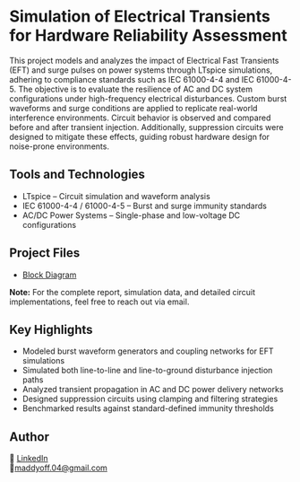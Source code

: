 # Simulation of Electrical Transients for Hardware Reliability Assessment

This project models and analyzes the impact of Electrical Fast Transients (EFT) and surge pulses on power systems through LTspice simulations, adhering to compliance standards such as IEC 61000-4-4 and IEC 61000-4-5. The objective is to evaluate the resilience of AC and DC system configurations under high-frequency electrical disturbances. Custom burst waveforms and surge conditions are applied to replicate real-world interference environments. Circuit behavior is observed and compared before and after transient injection. Additionally, suppression circuits were designed to mitigate these effects, guiding robust hardware design for noise-prone environments.

## Tools and Technologies

- LTspice – Circuit simulation and waveform analysis  
- IEC 61000-4-4 / 61000-4-5 – Burst and surge immunity standards  
- AC/DC Power Systems – Single-phase and low-voltage DC configurations  

## Project Files

- [Block Diagram](./BlockDiagram.pdf)

**Note:** For the complete report, simulation data, and detailed circuit implementations, feel free to reach out via email.

## Key Highlights

- Modeled burst waveform generators and coupling networks for EFT simulations  
- Simulated both line-to-line and line-to-ground disturbance injection paths  
- Analyzed transient propagation in AC and DC power delivery networks  
- Designed suppression circuits using clamping and filtering strategies  
- Benchmarked results against standard-defined immunity thresholds

## Author

🔗 [LinkedIn](https://www.linkedin.com/in/madhusudan-kannan)  
🔗maddyoff.04@gmail.com


